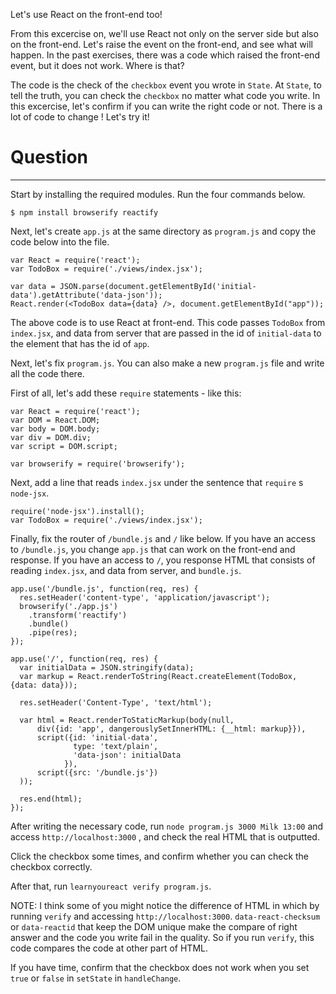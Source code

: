 Let's use React on the front-end too!

From this excercise on, we'll use React not only on the server side but also on the front-end. 
Let's raise the event on the front-end, and see what will happen. 
In the past exercises, there was a code which raised the front-end event, but it does not work. Where is that?

The code is the check of the `checkbox` event you wrote in `State`. 
At `State`, to tell the truth, you can check the `checkbox` no matter what code you write. 
In this excercise, let's confirm if you can write the right code or not. 
There is a lot of code to change !
Let's try it!

# Question 
---

Start by installing the required modules. Run the four commands below.

```
$ npm install browserify reactify
```

Next, let's create `app.js` at the same directory as `program.js` and copy the code below into the file.

``` 
var React = require('react'); 
var TodoBox = require('./views/index.jsx');

var data = JSON.parse(document.getElementById('initial-data').getAttribute('data-json')); 
React.render(<TodoBox data={data} />, document.getElementById("app")); 
```

The above code is to use React at front-end. This code passes `TodoBox`  from `index.jsx`, and data from server that are passed in the id of `initial-data` to the element that has the id of `app`.

Next, let's fix `program.js`. 
You can also make a new `program.js` file and write all the code there.

First of all, let's add these `require` statements - like this:

``` 
var React = require('react'); 
var DOM = React.DOM; 
var body = DOM.body; 
var div = DOM.div; 
var script = DOM.script;

var browserify = require('browserify'); 
```

Next, add a line that reads `index.jsx` under the sentence that `require` s `node-jsx`.

``` 
require('node-jsx').install(); 
var TodoBox = require('./views/index.jsx'); 
```

Finally, fix the router of `/bundle.js` and `/` like below. 
If you have an access to `/bundle.js`, you change `app.js` that can work on the front-end and response. 
If you have an access to `/`, you response HTML that consists of reading `index.jsx`, and data from server, and `bundle.js`.

``` 
app.use('/bundle.js', function(req, res) { 
  res.setHeader('content-type', 'application/javascript'); 
  browserify('./app.js') 
    .transform('reactify') 
    .bundle() 
    .pipe(res); 
});

app.use('/', function(req, res) { 
  var initialData = JSON.stringify(data); 
  var markup = React.renderToString(React.createElement(TodoBox, {data: data}));

  res.setHeader('Content-Type', 'text/html'); 
   
  var html = React.renderToStaticMarkup(body(null, 
      div({id: 'app', dangerouslySetInnerHTML: {__html: markup}}), 
      script({id: 'initial-data', 
              type: 'text/plain', 
              'data-json': initialData 
            }), 
      script({src: '/bundle.js'}) 
  )); 
       
  res.end(html); 
}); 
```

After writing the necessary code, run `node program.js 3000 Milk 13:00` and access `http://localhost:3000` , and check the real HTML that is outputted.

Click the checkbox some times, and confirm whether you can check the checkbox correctly.

After that, run `learnyoureact verify program.js`.

NOTE: I think some of you might notice  the difference of HTML in which by running `verify` and accessing `http://localhost:3000`. 
`data-react-checksum` or  `data-reactid` that keep the DOM unique make the compare of right answer and the code you write fail in the quality. 
So if you run `verify`, this code compares the code at other part of HTML.

If you have time, confirm that the checkbox does not work when you set `true` or `false` in `setState` in `handleChange`.
